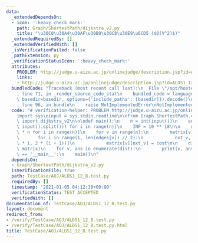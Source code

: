 ```yaml
---
data:
  _extendedDependsOn:
  - icon: ':heavy_check_mark:'
    path: Graph/ShortestPath/dijkstra_v2.py
    title: "\u30C0\u30A4\u30AF\u30B9\u30C8\u30E9\u6CD5 ($O(V^2)$)"
  _extendedRequiredBy: []
  _extendedVerifiedWith: []
  _isVerificationFailed: false
  _pathExtension: py
  _verificationStatusIcon: ':heavy_check_mark:'
  attributes:
    PROBLEM: http://judge.u-aizu.ac.jp/onlinejudge/description.jsp?id=ALDS1_12_B
    links:
    - http://judge.u-aizu.ac.jp/onlinejudge/description.jsp?id=ALDS1_12_B
  bundledCode: "Traceback (most recent call last):\n  File \"/opt/hostedtoolcache/Python/3.10.5/x64/lib/python3.10/site-packages/onlinejudge_verify/documentation/build.py\"\
    , line 71, in _render_source_code_stat\n    bundled_code = language.bundle(stat.path,\
    \ basedir=basedir, options={'include_paths': [basedir]}).decode()\n  File \"/opt/hostedtoolcache/Python/3.10.5/x64/lib/python3.10/site-packages/onlinejudge_verify/languages/python.py\"\
    , line 96, in bundle\n    raise NotImplementedError\nNotImplementedError\n"
  code: "# verification-helper: PROBLEM http://judge.u-aizu.ac.jp/onlinejudge/description.jsp?id=ALDS1_12_B\n\
    import sys\ninput = sys.stdin.readline\n\nfrom Graph.ShortestPath.dijkstra_v2\
    \ import dijkstra_v2\n\n\ndef main():\n    n = int(input())\n    edges = [list(map(int,\
    \ input().split())) for i in range(n)]\n    INF = 10 ** 18\n\n    matrix = [[INF]\
    \ * n for i in range(n)]\n    for v in range(n):\n        matrix[v][v] = 0\n \
    \       for i in range(1, len(edges[v]) // 2):\n            nxt_v, cost = edges[v][slice(2\
    \ * i, 2 * (i + 1))]\n            matrix[v][nxt_v] = cost\n\n    dist = dijkstra_v2(0,\
    \ matrix)\n    for v, ans in enumerate(dist):\n        print(v, ans)\n\n\nif __name__\
    \ == '__main__':\n    main()\n"
  dependsOn:
  - Graph/ShortestPath/dijkstra_v2.py
  isVerificationFile: true
  path: TestCase/AOJ/ALDS1_12_B.test.py
  requiredBy: []
  timestamp: '2021-01-05 04:12:38+09:00'
  verificationStatus: TEST_ACCEPTED
  verifiedWith: []
documentation_of: TestCase/AOJ/ALDS1_12_B.test.py
layout: document
redirect_from:
- /verify/TestCase/AOJ/ALDS1_12_B.test.py
- /verify/TestCase/AOJ/ALDS1_12_B.test.py.html
title: TestCase/AOJ/ALDS1_12_B.test.py
---
```

